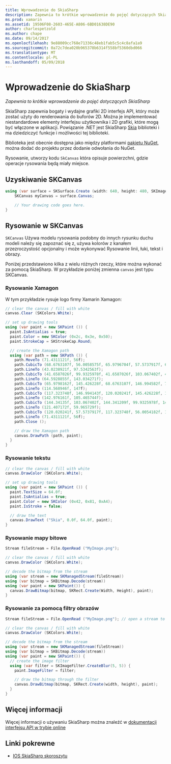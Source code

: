 ```yaml
---
title: Wprowadzenie do SkiaSharp
description: Zapewnia to krótkie wprowadzenie do pojęć dotyczących SkiaSharp
ms.prod: xamarin
ms.assetid: 19506F08-2603-465E-A806-6BD01638DE90
author: charlespetzold
ms.author: chape
ms.date: 09/14/2017
ms.openlocfilehash: 9e88009cc768e71336c48eb1fab5c5c4c8afa1a9
ms.sourcegitcommit: 0a72c7dea020b965378b6314f558bf5360dbd066
ms.translationtype: MT
ms.contentlocale: pl-PL
ms.lasthandoff: 05/09/2018
---
```

# <a name="an-introduction-to-skiasharp"></a>Wprowadzenie do SkiaSharp

_Zapewnia to krótkie wprowadzenie do pojęć dotyczących SkiaSharp_

SkiaSharp zapewnia bogaty i wydajne grafiki 2D interfejs API, który może zostać użyty do renderowania do buforów 2D.  Można je implementować niestandardowe elementy interfejsu użytkownika i 2D grafiki, które mogą być włączone w aplikacji.  Powiązanie .NET jest SkiaSharp [Skia](https://skia.org) biblioteki i ma dziedziczyć funkcje i możliwości tej biblioteki.

Biblioteka jest obecnie dostępna jako między platformami [pakietu NuGet](https://www.nuget.org/packages/SkiaSharp), można dodać do projektu przez dodanie odwołania do NuGet.

Rysowanie, utworzy kodu `SkCanvas` która opisuje powierzchni, gdzie operacje rysowania będą miały miejsce.

## <a name="obtaining-an-skcanvas"></a>Uzyskiwanie SKCanvas

```csharp
using (var surface = SKSurface.Create (width: 640, height: 480, SKImageInfo.PlatformColorType, SKAlphaType.Premul)) {
    SKCanvas myCanvas = surface.Canvas;

    // Your drawing code goes here.
}
```

## <a name="drawing-on-skcanvas"></a>Rysowanie w SKCanvas

`SKCanvas` Używa modelu rysowania podobny do innych rysunku duchu modeli należy się zapoznać się z, używa kolorów z kanałem przezroczystość opcjonalny i może wykonywać Rysowanie linii, łuki, tekst i obrazy.

Poniżej przedstawiono kilka z wielu różnych rzeczy, które można wykonać za pomocą SkiaSharp.  W przykładzie poniżej zmienna `canvas` jest typu SKCanvas.

### <a name="drawing-xamagon"></a>Rysowanie Xamagon

W tym przykładzie rysuje logo firmy Xamarin Xamagon:

```csharp
// clear the canvas / fill with white
canvas.Clear (SKColors.White);

// set up drawing tools
using (var paint = new SKPaint ()) {
  paint.IsAntialias = true;
  paint.Color = new SKColor (0x2c, 0x3e, 0x50);
  paint.StrokeCap = SKStrokeCap.Round;

  // create the Xamagon path
  using (var path = new SKPath ()) {
    path.MoveTo (71.4311121f, 56f);
    path.CubicTo (68.6763107f, 56.0058575f, 65.9796704f, 57.5737917f, 64.5928855f, 59.965729f);
    path.LineTo (43.0238921f, 97.5342563f);
    path.CubicTo (41.6587026f, 99.9325978f, 41.6587026f, 103.067402f, 43.0238921f, 105.465744f);
    path.LineTo (64.5928855f, 143.034271f);
    path.CubicTo (65.9798162f, 145.426228f, 68.6763107f, 146.994582f, 71.4311121f, 147f);
    path.LineTo (114.568946f, 147f);
    path.CubicTo (117.323748f, 146.994143f, 120.020241f, 145.426228f, 121.407172f, 143.034271f);
    path.LineTo (142.976161f, 105.465744f);
    path.CubicTo (144.34135f, 103.067402f, 144.341209f, 99.9325978f, 142.976161f, 97.5342563f);
    path.LineTo (121.407172f, 59.965729f);
    path.CubicTo (120.020241f, 57.5737917f, 117.323748f, 56.0054182f, 114.568946f, 56f);
    path.LineTo (71.4311121f, 56f);
    path.Close ();

    // draw the Xamagon path
    canvas.DrawPath (path, paint);
  }
}
```

### <a name="drawing-text"></a>Rysowanie tekstu

```csharp
// clear the canvas / fill with white
canvas.DrawColor (SKColors.White);

// set up drawing tools
using (var paint = new SKPaint ()) {
  paint.TextSize = 64.0f;
  paint.IsAntialias = true;
  paint.Color = new SKColor (0x42, 0x81, 0xA4);
  paint.IsStroke = false;

  // draw the text
  canvas.DrawText ("Skia", 0.0f, 64.0f, paint);
}
```

### <a name="drawing-bitmaps"></a>Rysowanie mapy bitowe

```csharp
Stream fileStream = File.OpenRead ("MyImage.png");

// clear the canvas / fill with white
canvas.DrawColor (SKColors.White);

// decode the bitmap from the stream
using (var stream = new SKManagedStream(fileStream))
using (var bitmap = SKBitmap.Decode(stream))
using (var paint = new SKPaint()) {
  canvas.DrawBitmap(bitmap, SKRect.Create(Width, Height), paint);
}
```

### <a name="drawing-with-image-filters"></a>Rysowanie za pomocą filtry obrazów

```csharp
Stream fileStream = File.OpenRead ("MyImage.png"); // open a stream to an image file

// clear the canvas / fill with white
canvas.DrawColor (SKColors.White);

// decode the bitmap from the stream
using (var stream = new SKManagedStream(fileStream))
using (var bitmap = SKBitmap.Decode(stream))
using (var paint = new SKPaint()) {
  // create the image filter
  using (var filter = SKImageFilter.CreateBlur(5, 5)) {
    paint.ImageFilter = filter;

    // draw the bitmap through the filter
    canvas.DrawBitmap(bitmap, SKRect.Create(width, height), paint);
  }
}
```

## <a name="more-information"></a>Więcej informacji

Więcej informacji o używaniu SkiaSharp można znaleźć w [dokumentacji interfejsu API w trybie online](https://developer.xamarin.com/api/namespace/SkiaSharp/)


## <a name="related-links"></a>Linki pokrewne

- [IOS SkiaSharp skoroszytu](https://developer.xamarin.com/workbooks/graphics/skiasharp/logo/skialogo-ios.workbook)

